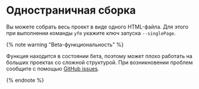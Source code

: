# Одностраничная сборка

Вы можете собрать весь проект в виде одного HTML-файла. Для этого при выполнении команды `yfm` укажите ключ запуска `--singlePage`.

{% note warning "Beta-функциональность" %}

Функция находится в состоянии бета, поэтому может плохо работать на больших проектах со сложной структурой. При возникновении проблем сообщите с помощью [GitHub issues](https://github.com/yandex-cloud/yfm-docs/issues).

{% endnote %}

